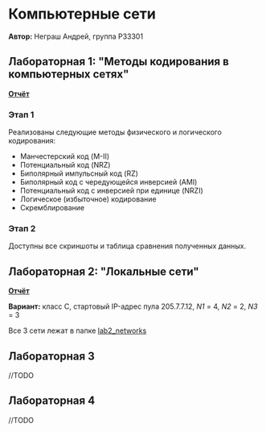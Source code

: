 # Компьютерные сети
**Автор:** Неграш Андрей, группа P33301
## Лабораторная 1: "Методы кодирования в компьютерных сетях"
[**Отчёт**](https://github.com/ANegrash/Computer_networks/blob/main/lab1.docx)
### Этап 1
Реализованы следующие методы физического и логического кодирования:
- Манчестерский код (M-II)
- Потенциальный код (NRZ)
- Биполярный импульсный код (RZ)
- Биполярный код с чередующейся инверсией (AMI)
- Потенциальный код с инверсией при единице (NRZI)
- Логическое (избыточное) кодирование
- Скремблирование

### Этап 2
Доступны все скриншоты и таблица сравнения полученных данных.

## Лабораторная 2: "Локальные сети"
[**Отчёт**](https://github.com/ANegrash/Computer_networks/blob/main/lab2.docx)

**Вариант:** класс C, стартовый IP-адрес пула 205.7.7.12, *N1* = 4, *N2* = 2, *N3* = 3

Все 3 сети лежат в папке [lab2_networks](https://github.com/ANegrash/Computer_networks/tree/main/lab2_networks)

## Лабораторная 3
//TODO

## Лабораторная 4
//TODO
